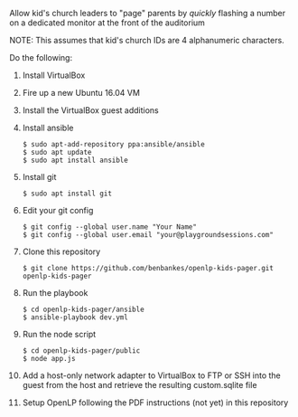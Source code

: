 Allow kid's church leaders to "page" parents by *quickly* flashing a number on a dedicated monitor at the front of the auditorium

NOTE: This assumes that kid's church IDs are 4 alphanumeric characters.

Do the following:

1) Install VirtualBox
2) Fire up a new Ubuntu 16.04 VM
3) Install the VirtualBox guest additions
4) Install ansible

    ```
    $ sudo apt-add-repository ppa:ansible/ansible
    $ sudo apt update
    $ sudo apt install ansible
    ```

5) Install git

    ```
    $ sudo apt install git
    ```

6) Edit your git config
    
    ```
    $ git config --global user.name "Your Name"
    $ git config --global user.email "your@playgroundsessions.com"
    ```

7) Clone this repository
    
    ```
    $ git clone https://github.com/benbankes/openlp-kids-pager.git openlp-kids-pager
    ```

8) Run the playbook

    ```
    $ cd openlp-kids-pager/ansible
    $ ansible-playbook dev.yml
    ```

9) Run the node script

    ```
    $ cd openlp-kids-pager/public
    $ node app.js
    ```

10) Add a host-only network adapter to VirtualBox to FTP or SSH into the guest from the host and retrieve the resulting custom.sqlite file 

11) Setup OpenLP following the PDF instructions (not yet) in this repository 
